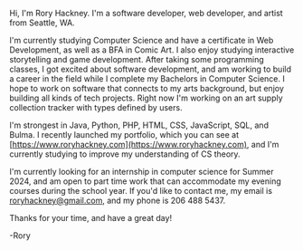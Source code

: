 Hi, I'm Rory Hackney.
I'm a software developer, web developer, and artist from Seattle, WA.

I'm currently studying Computer Science and have a certificate in Web Development, as well as a BFA in Comic Art. I also enjoy studying interactive storytelling and game development.
After taking some programming classes, I got excited about software development, and am working to build a career in the field while I complete my Bachelors in Computer Science.
I hope to work on software that connects to my arts background, but enjoy building all kinds of tech projects. Right now I'm working on an art supply collection tracker with types defined by users.

I'm strongest in Java, Python, PHP, HTML, CSS, JavaScript, SQL, and Bulma. I recently launched my portfolio, which you can see at [https://www.roryhackney.com](https://www.roryhackney.com), and I'm currently studying to improve my understanding of CS theory.

I'm currently looking for an internship in computer science for Summer 2024, and am open to part time work that can accommodate my evening courses during the school year.
If you'd like to contact me, my email is roryhackney@gmail.com, and my phone is 206 488 5437.

Thanks for your time, and have a great day!

-Rory
